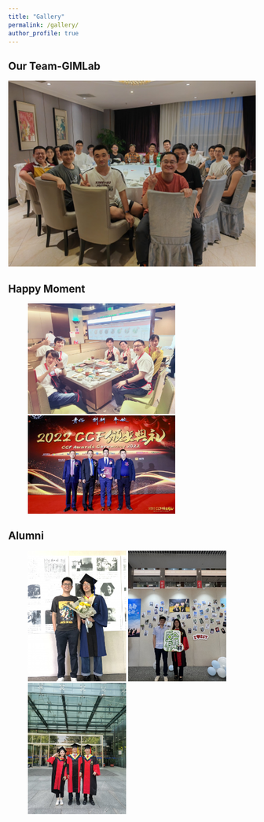 ```yaml
---
title: "Gallery"
permalink: /gallery/
author_profile: true
---
```


## Our Team-GIMLab
<img src='/images/jucan_2023_09.jpeg'>

## Happy Moment

<figure>
<img src='/images/xiangshang2022_10.jpeg' width=300/>
<img src='/images/ccf_youbo.jpeg' width=300/>
</figure>


## Alumni

<figure>
<img src='/images/lushengjian.jpeg' width=200/>
<img src='/images/lihan.jpeg' width=200/>
<img src='/images/tanlong_zoumo.jpeg' width=200/>
</figure>
